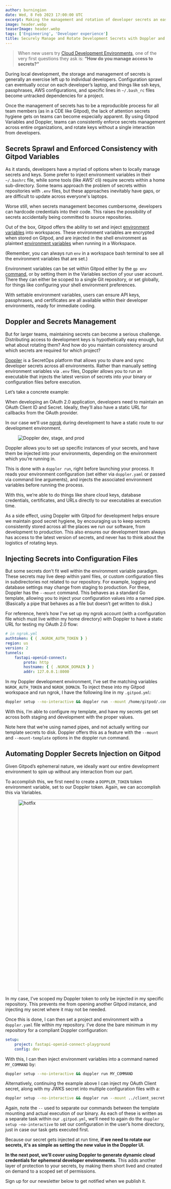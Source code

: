 ```yaml
---
author: burningion
date: Wed, 8 Feb 2023 17:00:00 UTC
excerpt: Making the management and rotation of developer secrets an easy, reproducible process with the SecretOps platform Doppler
image: header.webp
teaserImage: header.webp
tags: ['Engineering', 'Developer experience']
title: Securely Manage and Rotate Development Secrets with Doppler and Gitpod
---
```


> When new users try [Cloud Development Environments](http://gitpod.io/cde), one of the very first questions they ask is: **“How do you manage access to secrets?”**

During local development, the storage and management of secrets is generally an exercise left up to individual developers. Configuration sprawl can eventually occur on each developer’s laptop, and things like ssh keys, passphrases, AWS configurations, and specific lines in `~/.bash_rc` files become untracked dependencies for a project.

Once the management of secrets has to be a reproducible process for all team members (as in a CDE like Gitpod), the lack of attention secrets hygiene gets on teams can become especially apparent. By using Gitpod Variables and Doppler, teams can consistently enforce secrets management across entire organizations, and rotate keys without a single interaction from developers.

## Secrets Sprawl and Enforced Consistency with Gitpod Variables

As it stands, developers have a myriad of options when to locally manage secrets and keys. Some prefer to inject environment variables in their `~/.bashrc` file, while some tools (like AWS' cli) require secrets within a home sub-directory. Some teams approach the problem of secrets within repositories with `.env` files, but these approaches inevitably have gaps, or are difficult to update across everyone's laptops.

Worse still, when secrets management becomes cumbersome, developers can hardcode credentials into their code. This raises the possibility of secrets accidentally being committed to source repositories.

Out of the box, Gitpod offers the ability to set and inject [environment variables](https://www.gitpod.io/docs/configure/projects/environment-variables) into workspaces. These environment variables are encrypted when stored on Gitpod, and are injected in the shell environment as plaintext [environment variables](https://opensource.com/article/19/8/what-are-environment-variables) when running in a Workspace.

(Remember, you can always run `env` in a workspace bash terminal to see all the environment variables that are set.)

Environment variables can be set within Gitpod either by the `gp env` [command](https://www.gitpod.io/docs/configure/projects/environment-variables#ways-of-setting-user-specific-environment-variables), or by setting them in the Variables section of your user account. There they can either be scoped to a single Git repository, or set globally, for things like configuring your shell environment preferences.

With settable environment variables, users can ensure API keys, passphrases, and certificates are all available within their developer environments, ready for immediate coding.

## Doppler and Secrets Management

But for larger teams, maintaining secrets can become a serious challenge. Distributing access to development keys is hypothetically easy enough, but what about rotating them? And how do you maintain consistency around which secrets are required for which project?

[Doppler](https://www.doppler.com/) is a SecretOps platform that allows you to share and sync developer secrets across all environments. Rather than manually setting environment variables via `.env` files, Doppler allows you to run an executable that injects the latest version of secrets into your binary or configuration files before execution.

Let’s take a concrete example:

When developing an OAuth 2.0 application, developers need to maintain an OAuth Client ID and Secret. Ideally, they’ll also have a static URL for callbacks from the OAuth provider.

In our case we’ll use [ngrok](https://ngrok.com/) during development to have a static route to our development environment.

<figure class="flex flex-col items-center text-center">
  <img src="/images/blog/securely-manage-development-secrets-with-doppler-and-gitpod/dev-stage-prod.webp" alt="Doppler dev, stage, and prod"  />
</figure>

Doppler allows you to set up specific instances of your secrets, and have them be injected into your environments, depending on the environment which you’re running in.

This is done with a `doppler run`, right before launching your process. It reads your environment configuration (set either via `doppler.yaml` or passed via command line arguments), and injects the associated environment variables before running the process.

With this, we’re able to do things like share cloud keys, database credentials, certificates, and URLs directly to our executables at execution time.

As a side effect, using Doppler with Gitpod for development helps ensure we maintain good secret hygiene, by encouraging us to keep secrets consistently stored across all the places we run our software, from development to production. This also ensures our development team always has access to the latest version of secrets, and never has to think about the logistics of rotating keys.

## Injecting Secrets into Configuration Files

But some secrets don’t fit well within the environment variable paradigm. These secrets may live deep within yaml files, or custom configuration files in subdirectories not related to our repository. For example, logging and database settings may change from staging to production. For these, Doppler has the `--mount` command. This behaves as a standard Go template, allowing you to inject your configuration values into a named pipe. (Basically a pipe that behaves as a file but doesn’t get written to disk.)

For reference, here’s how I’ve set up my ngrok account (with a configuration file which must live within my home directory) with Doppler to have a static URL for testing my OAuth 2.0 flow:

```yml
# in ngrok.yml
authtoken: { { .NGROK_AUTH_TOKEN } }
region: us
version: 2
tunnels:
    fastapi-openid-connect:
        proto: http
        hostname: { { .NGROK_DOMAIN } }
        addr: 127.0.0.1:8000
```

In my Doppler development environment, I’ve set the matching variables `NGROK_AUTH_TOKEN` and `NGROK_DOMAIN`. To inject these into my Gitpod workspace and run ngrok, I have the following line in my `.gitpod.yml`:

```bash
doppler setup --no-interactive && doppler run --mount /home/gitpod/.config/ngrok/ngrok.yml --mount-template ngrok.yaml -- ngrok start fastapi-openid-connect
```

With this, I’m able to configure my template, and have my secrets get set across both staging and development with the proper values.

Note here that we’re using named pipes, and not actually writing our template secrets to disk. Doppler offers this as a feature with the `--mount` and `--mount-template` options in the doppler run command.

## Automating Doppler Secrets Injection on Gitpod

Given Gitpod’s ephemeral nature, we ideally want our entire development environment to spin up without any interaction from our part.

To accomplish this, we first need to create a `DOPPLER_TOKEN` token environment variable, set to our Doppler token. Again, we can accomplish this via Variables.

<figure class="flex flex-col items-center text-center">
  <img src="/images/blog/securely-manage-development-secrets-with-doppler-and-gitpod/doppler-secret.webp" alt="hotfix" width="600" />
</figure>

In my case, I’ve scoped my Doppler token to only be injected in my specific repository. This prevents me from opening another Gitpod instance, and injecting my secret where it may not be needed.

Once this is done, I can then set a project and environment with a `doppler.yaml` file within my repository. I’ve done the bare minimum in my repository for a compliant Doppler configuration:

```yml
setup:
    project: fastapi-openid-connect-playground
    config: dev
```

With this, I can then inject environment variables into a command named `MY_COMMAND` by:

```bash
doppler setup --no-interactive && doppler run MY_COMMAND
```

Alternatively, continuing the example above I can inject my OAuth Client secret, along with my JWKS secret into multiple configuration files with a:

```bash
doppler setup --no-interactive && doppler run --mount ../client_secret.json --mount-template oauth2_client_secret.json  -- doppler run --mount-template jwks_secret --mount ../jwks_secret -- doppler run -- uvicorn main:app --reload
```

Again, note the `--` used to separate our commands between the template mounting and actual execution of our binary. As each of these is written as a separate task within our `.gitpod.yml`, we’ll need to again do the `doppler setup –no-interactive` to set our configuration in the user’s home directory, just in case our task gets executed first.

Because our secret gets injected at run time, **if we need to rotate our secrets, it's as simple as setting the new value in the Doppler UI.**

**In the next post, we’ll cover using Doppler to generate dynamic cloud credentials for ephemeral developer environments.** This adds another layer of protection to your secrets, by making them short lived and created on demand to a scoped set of permissions.

Sign up for our newsletter below to get notified when we publish it.

